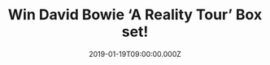---
campaign-uuid: "c-e042ee42-c872-4630-a2ed-97c694bc388d"
type: "Competition"
category: "Music"
date: "2019-01-19T09:00:00.000Z"
end-date: "2019-02-19T23:59:00.000Z"
disable-form: false
is_promoted: false
has_entry_page: true
title: "Win David Bowie ‘A Reality Tour’ Box set!"
competition-description: "<p>We have in our hands an extensive live overview of David\
  \ Bowie greatest hits, popular album tracks and fan favourites, performed live during\
  \ his amazing performance in Dublin, Ireland. The 2004 show was captured on film\
  \ for DVD, later on CD, but never released on vinyl. But now, we have a copy on\
  \ vinyl edition to one of our lucky member and Bowie’s fan to win!</p>\r\n<p>Want\
  \ it to be yours? Click below for a chance to win!</p>"
hero-header: "Win David Bowie ‘A Reality Tour’ Box set!"
terms-confirmation: "N/A"
banner-img: "https://assets.expresslyapp.com/asset-dfd42bb4-c523-4c49-b5c1-be1254ade472.jpg"
logo-left-href: "http://club.expressly.io"
logo-left-image: "https://assets.expresslyapp.com/asset-785d4d0f-79c8-4c22-b4ff-821ae7f909e2.jpg"
logo-left-title: "Expressly Club"
bg-image-hero: "https://assets.expresslyapp.com/asset-3630a48f-cb0a-438e-8f0f-294eb6f7ec9c.jpg"
bg-image-first: "https://assets.expresslyapp.com/asset-540c6c43-f8a9-4fc6-9936-ee117c1697aa.jpg"
section1-content: "<p>This amazing Box set features almost three hours of music on\
  \ six sides of audiophile vinyl, with songs from Bowie's classic and modern rock\
  \ eras; Heroes, Ziggy Stardust, Changes, Fame, Under Pressure, All The Young Dudes,\
  \ Rebel, Rebel are all present along with many more great live versions from his\
  \ expansive catalogue.</p>\r\n<p>This limited edition release is housed in a sturdy\
  \ lift off lid box, with two first time poster inserts featuring the wonderful 12\"\
  \ x 12\" front cover image as well as a 12\" x 24\" double-sided poster featuring\
  \ unique live performance shots from this great concert tour!</p>\r\n<p>If you are\
  \ David Bowie’s biggest fan, think no more and enter the form below for a chance\
  \ to win his fantastic ‘A Reality Tour’ Box-set and get ready to experience three\
  \ hours of great music!</p>\r\n<p>Good luck!</p>"
entry-title: "Win David Bowie ‘A Reality Tour’ Box set!"
entry-content: "Enter the draw to win David Bowie ‘A Reality Tour’ Box set by completing\
  \ the form below before 23:59 on 19th of February 2019."
has-winner: false
prize-description: "David Bowie ‘A Reality Tour’ Box set!"
special-conditions: "Multiple entries are allowed up to one every day\r\nThis competition\
  \ is also available on: http://club.expressly.io/competitons/\r\ndavid-bowie-a-reality-tour-box-set"
country-restrictions:
- "GB"
---